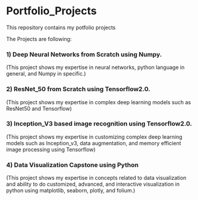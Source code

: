 # Portfolio_Projects
This repository contains my potfolio projects

The Projects are following:
<h3>1) Deep Neural Networks from Scratch using Numpy.</h3>
(This project shows my expertise in neural networks, python language in general, and Numpy in specific.)<br>
<h3>2) ResNet_50 from Scratch using Tensorflow2.0. </h3>
(This project shows my expertise in complex deep learning models such as ResNet50 and Tensorflow)<br>
<h3>3) Inception_V3 based image recognition using Tensorflow2.0. </h3>
(This project shows my expertise in customizing complex deep learning models such as Inception_v3, data augmentation, and memory efficient image processing using Tensorflow)<br>
<h3>4) Data Visualization Capstone using Python </h3>
(This project shows my expertise in concepts related to data visualization and ability to do customized, advanced, and interactive visualization in python using matplotlib, seaborn, plotly, and folium.)
